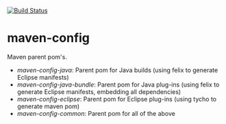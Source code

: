 [![Build Status](https://travis-ci.org/sugar-lang/maven-config.svg?branch=master)](https://travis-ci.org/sugar-lang/maven-config)

# maven-config

Maven parent pom's.

* *maven-config-java*: Parent pom for Java builds (using felix to generate Eclipse manifests)
* *maven-config-java-bundle*: Parent pom for Java plug-ins (using felix to generate Eclipse manifests, embedding all dependencies)
* *maven-config-eclipse*: Parent pom for Eclipse plug-ins (using tycho to generate maven pom)
* *maven-config-common*: Parent pom for all of the above
